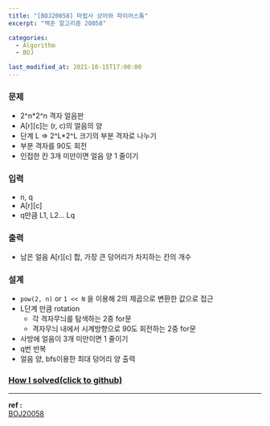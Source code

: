 ```yaml
---
title: "[BOJ20058] 마법사 상어와 파이어스톰"
excerpt: "백준 알고리즘 20058"

categories:
  - Algorithm
  - BOJ

last_modified_at: 2021-10-15T17:00:00
---
```


### 문제

- 2^n\*2^n 격자 얼음판
- A[r][c]는 (r, c)의 얼음의 양
- 단계 L => 2^L\*2^L 크기의 부분 격자로 나누기
- 부분 격자를 90도 회전
- 인접한 칸 3개 미만이면 얼음 양 1 줄이기

### 입력

- n, q
- A[r][c]
- q만큼 L1, L2... Lq

### 출력

- 남은 얼음 A[r][c] 합, 가장 큰 덩어리가 차지하는 칸의 개수

### 설계

- `pow(2, n)` or `1 << N` 을 이용해 2의 제곱으로 변환한 값으로 접근
- L단계 만큼 rotation
  - 각 격자무늬를 탐색하는 2중 for문
  - 격자무늬 내에서 시계방향으로 90도 회전하는 2중 for문
- 사방에 얼음이 3개 미만이면 1 줄이기
- q번 반복
- 얼음 양, bfs이용한 최대 덩어리 양 출력

### [How I solved(click to github)](https://github.com/mindflip/Algorithm_BOJ/blob/master/boj20058.cpp)

---

**ref :**  
[BOJ20058](https://www.acmicpc.net/problem/20058)
